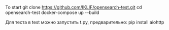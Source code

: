 To start
git clone https://github.com/IKLIF/opensearch-test.git
cd opensearch-test
docker-compose up --build

Для теста в test можно запустить t.py, предварительно: pip install aiohttp
